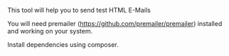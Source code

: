 This tool will help you to send test HTML E-Mails

You will need premailer (https://github.com/premailer/premailer) installed and working on your system.

Install dependencies using composer.
